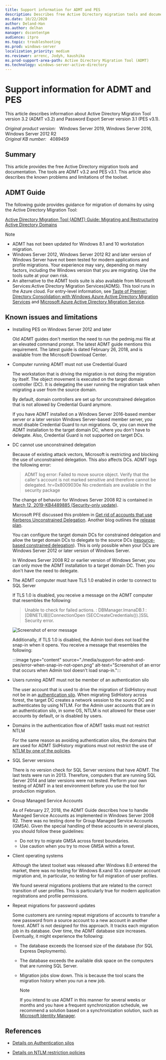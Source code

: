 ```yaml
---
title: Support information for ADMT and PES
description: Describes free Active Directory migration tools and documentation.
ms.date: 10/22/2020
author: Deland-Han
ms.author: delhan
manager: dscontentpm
audience: itpro
ms.topic: troubleshooting
ms.prod: windows-server
localization_priority: medium
ms.reviewer: arrenc, Jodyh, kaushika
ms.prod-support-area-path: Active Directory Migration Tool (ADMT)
ms.technology: windows-server-active-directory
---
```

# Support information for ADMT and PES

This article describes information about Active Directory Migration Tool version 3.2 (ADMT v3.2) and Password Export Server version 3.1 (PES v3.1).

_Original product version:_ &nbsp; Windows Server 2019, Windows Server 2016, Windows Server 2012 R2  
_Original KB number:_ &nbsp; 4089459

## Summary

This article provides the free Active Directory migration tools and documentation. The tools are ADMT v3.2 and PES v3.1. This article also describes the known problems and limitations of the toolset.

## ADMT Guide

The following guide provides guidance for migration of domains by using the Active Directory Migration Tool:  

[Active Directory Migration Tool (ADMT) Guide: Migrating and Restructuring Active Directory Domains](https://www.microsoft.com/download/details.aspx?id=19188)

> [!NOTE]
>
> - ADMT has not been updated for Windows 8.1 and 10 workstation migration.
> - Windows Server 2012, Windows Server 2012 R2 and later version of Windows Server have not been tested for modern applications and profile migrations. Your experience may vary, depending on many factors, including the Windows version that you are migrating. Use the tools suite at your own risk.
> - An alternative to the ADMT tools suite is also available from Microsoft Services:Active Directory Migration Services(ADMS). This tool runs in the Azure cloud. For entry-level information, see [Taste of Premier: Directory Consolidation with Windows Azure Active Directory Migration Services](https://channel9.msdn.com/Blogs/Taste-of-Premier/Taste-of-Premier-Directory-Consolidation-with-Windows-Azure-Active-Directory-Migration-Services) and [Microsoft Azure Active Directory Migration Service](https://download.microsoft.com/download/0/7/F/07FA8BFC-17D5-4F55-AD4F-3A987A7324AA/microsoft-azure-active-directory-migration-service-solution-brief.pdf).

## Known issues and limitations

- Installing PES on Windows Server 2012 and later

    Old ADMT guides don't mention the need to run the pedmig.msi file at an elevated command prompt. The latest ADMT guide mentions this requirement. The latest guide is dated February 26, 2018, and is available from the Microsoft Download Center.

- Computer running ADMT must not use Credential Guard

    The workstation that is driving the migration is not doing the migration by itself. The object movement is executed on the target domain controller (DC). It is delegating the user running the migration task when migrating a user from the source domain.

    By default, domain controllers are set up for unconstrained delegation that is not allowed by Credential Guard anymore.

    If you have ADMT installed on a Windows Server 2016-based member server or a later version Windows Server-based member server, you must disable Credential Guard to run migrations. Or, you can move the ADMT installation to the target domain DC, where you don't have to delegate. Also, Credential Guard is not supported on target DCs.

- DC cannot use unconstrained delegation

    Because of existing attack vectors, Microsoft is restricting and blocking the use of unconstrained delegation. This also affects DCs. ADMT logs the following error:

    > ADMT log error: Failed to move source object. Verify that the caller's account is not marked sensitive and therefore cannot be delegated. hr=0x8009030e No credentials are available in the security package

    The change of behavior for Windows Server 2008 R2 is contained in [March 12, 2019-KB4489885 (Security-only update)](https://support.microsoft.com/help/4489885).

    Microsoft PFE discussed this problem in [Get rid of accounts that use Kerberos Unconstrained Delegation](/archive/blogs/389thoughts/get-rid-of-accounts-that-use-kerberos-unconstrained-delegation). Another blog outlines the [release plan](https://blogs.technet.microsoft.com/askpfeplat/2019/04/11/changes-to-ticket-granting-ticket-tgt-delegation-across-trusts-in-windows-server-askpfeplat-edition/).

    You can configure the target domain DCs for constrained delegation and allow the target domain DCs to delegate to the source DCs ([resource-based constrained delegation](/windows-server/security/kerberos/kerberos-constrained-delegation-overview)). This is only possible when your DCs are Windows Server 2012 or later version of Windows Server.

    In Windows Server 2008 R2 or earlier version of Windows Server, you can only move the ADMT installation to a target domain DC. Then you don't have the need to delegate.

- The ADMT computer must have TLS 1.0 enabled in order to connect to SQL Server

    If TLS 1.0 is disabled, you receive a message on the ADMT computer that resembles the following:

    > Unable to check for failed actions. : DBManager.ImanaDB.1 : [DBNETLIB][ConnectionOpen (SECCreateCredentials()).]SSL Security error.

    ![Screenshot of error message](./media/support-for-admt-and-pes/error-when-tls-disabled.png)

    Additionally, if TLS 1.0 is disabled, the Admin tool does not load the snap-in when it opens. You receive a message that resembles the following:

    :::image type="content" source="./media/support-for-admt-and-pes/error-when-snap-in-not-open.png" alt-text="Screenshot of an error that occurs when Admin tool doesn't load snap-in.":::

- Users running ADMT must not be member of an authentication silo

    The user account that is used to drive the migration of SidHistory must not be in an [authentication silo](/windows-server/security/credentials-protection-and-management/authentication-policies-and-authentication-policy-silos). When migrating SidHistory across forest, the target DC creates a network session to the source DC and authenticates by using NTLM. For the Admin user accounts that are in an authentication silo, in some OS, NTLM is not allowed for these user accounts by default, or is disabled by users.

- Domains in the authentication flow of ADMT tasks must not restrict NTLM

    For the same reason as avoiding authentication silos, the domains that are used for ADMT SidHistory migrations must not restrict the use of [NTLM by one of the policies](/previous-versions/windows/it-pro/windows-server-2008-R2-and-2008/dd560653(v=ws.10)).

- SQL Server versions

    There is no version check for SQL Server versions that have ADMT. The last tests were run in 2013. Therefore, computers that are running SQL Server 2014 and later versions were not tested. Perform your own testing of ADMT in a test environment before you use the tool for production migration.

- Group Managed Service Accounts

    As of February 27, 2018, the ADMT Guide describes how to handle Managed Service Accounts as implemented in Windows Server 2008 R2. There was no testing done for Group Managed Service Accounts (GMSA). Given the special handling of these accounts in several places, you should follow these guidelines:

  - Do not try to migrate GMSA across forest boundaries.
  - Use caution when you try to move GMSA within a forest.

- Client operating systems

    Although the latest toolset was released after Windows 8.0 entered the market, there was no testing for Windows 8.xand 10.x computer account migration and, in particular, no testing for full migration of user profiles.

    We found several migrations problems that are related to the correct transition of user profiles. This is particularly true for modern application registrations and profile permissions.

- Repeat migrations for password updates

    Some customers are running repeat migrations of accounts to transfer a new password from a source account to a new account in another forest. ADMT is not designed for this approach. It tracks each migration job in its database. Over time, the ADMT database size increases. Eventually, it might experience the following:

  - The database exceeds the licensed size of the database (for SQL Express Deployments).
  - The database exceeds the available disk space on the computers that are running SQL Server.
  - Migration jobs slow down. This is because the tool scans the migration history when you run a new job.

    > [!NOTE]
    > If you intend to use ADMT in this manner for several weeks or months and you have a frequent synchronization schedule, we recommend a solution based on a synchronization solution, such as [Microsoft Identity Manager](/microsoft-identity-manager/microsoft-identity-manager-2016).

## References

- [Details on Authentication silos](/windows-server/security/credentials-protection-and-management/authentication-policies-and-authentication-policy-silos)

- [Details on NTLM restriction policies](/previous-versions/windows/it-pro/windows-server-2008-R2-and-2008/dd560653(v=ws.10))

